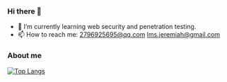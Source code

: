 ### Hi there 👋
- 🌱 I’m currently learning web security and penetration testing.
- 📫 How to reach me: 2796925695@qq.com lms.jeremiah@gmail.com
<!--
**Lejeremiah/Lejeremiah** is a ✨ _special_ ✨ repository because its `README.md` (this file) appears on your GitHub profile.

Here are some ideas to get you started:

- 🔭 I’m currently working on ...
- 🌱 I’m currently learning ...
- 👯 I’m looking to collaborate on ...
- 🤔 I’m looking for help with ...
- 💬 Ask me about ...
- 📫 How to reach me: ...
- 😄 Pronouns: ...
- ⚡ Fun fact: ...
-->
### About me
[![Top Langs](https://github-readme-stats.vercel.app/api?username=Lejeremiah&show_icons=true&theme=cobalt)](https://github.com/Lejeremiah/github-readme-stats)
